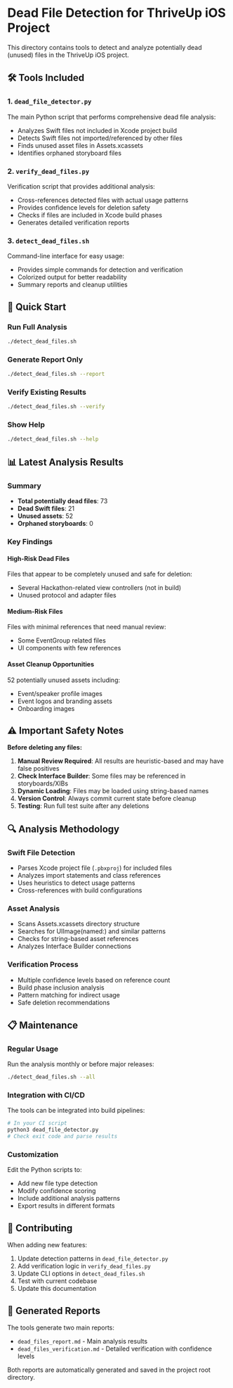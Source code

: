 # Dead File Detection for ThriveUp iOS Project

This directory contains tools to detect and analyze potentially dead (unused) files in the ThriveUp iOS project.

## 🛠️ Tools Included

### 1. `dead_file_detector.py`
The main Python script that performs comprehensive dead file analysis:
- Analyzes Swift files not included in Xcode project build
- Detects Swift files not imported/referenced by other files  
- Finds unused asset files in Assets.xcassets
- Identifies orphaned storyboard files

### 2. `verify_dead_files.py`
Verification script that provides additional analysis:
- Cross-references detected files with actual usage patterns
- Provides confidence levels for deletion safety
- Checks if files are included in Xcode build phases
- Generates detailed verification reports

### 3. `detect_dead_files.sh`
Command-line interface for easy usage:
- Provides simple commands for detection and verification
- Colorized output for better readability
- Summary reports and cleanup utilities

## 🚀 Quick Start

### Run Full Analysis
```bash
./detect_dead_files.sh
```

### Generate Report Only
```bash
./detect_dead_files.sh --report
```

### Verify Existing Results
```bash
./detect_dead_files.sh --verify
```

### Show Help
```bash
./detect_dead_files.sh --help
```

## 📊 Latest Analysis Results

### Summary
- **Total potentially dead files**: 73
- **Dead Swift files**: 21
- **Unused assets**: 52
- **Orphaned storyboards**: 0

### Key Findings

#### High-Risk Dead Files
Files that appear to be completely unused and safe for deletion:
- Several Hackathon-related view controllers (not in build)
- Unused protocol and adapter files

#### Medium-Risk Files  
Files with minimal references that need manual review:
- Some EventGroup related files
- UI components with few references

#### Asset Cleanup Opportunities
52 potentially unused assets including:
- Event/speaker profile images
- Event logos and branding assets
- Onboarding images

## ⚠️ Important Safety Notes

**Before deleting any files:**

1. **Manual Review Required**: All results are heuristic-based and may have false positives
2. **Check Interface Builder**: Some files may be referenced in storyboards/XIBs
3. **Dynamic Loading**: Files may be loaded using string-based names
4. **Version Control**: Always commit current state before cleanup
5. **Testing**: Run full test suite after any deletions

## 🔍 Analysis Methodology

### Swift File Detection
- Parses Xcode project file (`.pbxproj`) for included files
- Analyzes import statements and class references
- Uses heuristics to detect usage patterns
- Cross-references with build configurations

### Asset Analysis
- Scans Assets.xcassets directory structure
- Searches for UIImage(named:) and similar patterns
- Checks for string-based asset references
- Analyzes Interface Builder connections

### Verification Process
- Multiple confidence levels based on reference count
- Build phase inclusion analysis  
- Pattern matching for indirect usage
- Safe deletion recommendations

## 📋 Maintenance

### Regular Usage
Run the analysis monthly or before major releases:
```bash
./detect_dead_files.sh --all
```

### Integration with CI/CD
The tools can be integrated into build pipelines:
```bash
# In your CI script
python3 dead_file_detector.py
# Check exit code and parse results
```

### Customization
Edit the Python scripts to:
- Add new file type detection
- Modify confidence scoring
- Include additional analysis patterns
- Export results in different formats

## 🤝 Contributing

When adding new features:
1. Update detection patterns in `dead_file_detector.py`
2. Add verification logic in `verify_dead_files.py` 
3. Update CLI options in `detect_dead_files.sh`
4. Test with current codebase
5. Update this documentation

## 📝 Generated Reports

The tools generate two main reports:

- `dead_files_report.md` - Main analysis results
- `dead_files_verification.md` - Detailed verification with confidence levels

Both reports are automatically generated and saved in the project root directory.